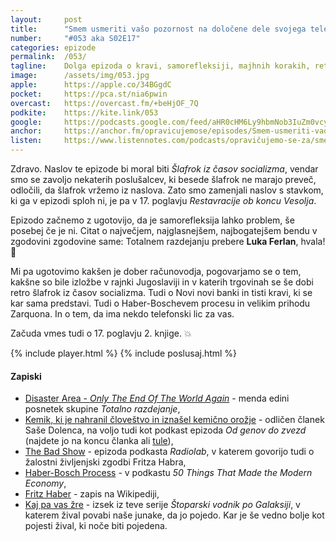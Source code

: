 ```yaml
---
layout: 	post
title:  	"Smem usmeriti vašo pozornost na določene dele svojega telesa"
number: 	"#053 aka S02E17"
categories:	epizode
permalink:	/053/
tagline: 	Dolga epizoda o kravi, samorefleksiji, majhnih korakih, retro šlafrokih, dobrih računovodjah, izložbah v socializmu, novih in starih bankah. Citat o Totalnem razdejanju prebere Luka Ferlan.
image:		/assets/img/053.jpg
apple:		https://apple.co/34BGgdC
pocket:		https://pca.st/nia6pwin
overcast:	https://overcast.fm/+beHjOF_7Q
podkite:	https://kite.link/053
google:		https://podcasts.google.com/feed/aHR0cHM6Ly9hbmNob3IuZm0vcy8yMmI1YTUwMC9wb2RjYXN0L3Jzcw/episode/YmZkZTU3MTUtNzQzMi00N2I4LTk2YTUtOWEwYTg2ZDRlOThi?sa=X&ved=0CAUQkfYCahcKEwiAlMLTsPPwAhUAAAAAHQAAAAAQAg
anchor:		https://anchor.fm/opravicujemose/episodes/Smem-usmeriti-vao-pozornost-na-doloene-dele-svojega-telesa-e11s93m
listen:		https://www.listennotes.com/podcasts/opravičujemo-se-za/smem-usmeriti-vašo-pozornost-jWVrlOARLkb/embed/
---
```


Zdravo. Naslov te epizode bi moral biti _Šlafrok iz časov socializma_, vendar smo se zavoljo nekaterih poslušalcev, ki besede šlafrok ne marajo preveč, odločili, da šlafrok vržemo iz naslova. Zato smo zamenjali naslov s stavkom, ki ga v epizodi sploh ni, je pa v 17. poglavju _Restavracije ob koncu Vesolja_.

Epizodo začnemo z ugotovijo, da je samorefleksija lahko problem, še posebej če je ni. Citat o največjem, najglasnejšem, najbogatejšem bendu v zgodovini zgodovine same: Totalnem razdejanju prebere **Luka Ferlan**, hvala! 🙏 

Mi pa ugotovimo kakšen je dober računovodja, pogovarjamo se o tem, kakšne so bile izložbe v rajnki Jugoslaviji in v katerih 
trgovinah se še dobi retro šlafrok iz časov socializma. Tudi o Novi novi banki in tisti kravi, ki se kar sama predstavi. Tudi o Haber-Boschevem procesu in velikim prihodu Zarquona. In o tem, da ima nekdo telefonski lic za vas.

Začuda vmes tudi o 17. poglavju 2. knjige. 💥

{% include player.html %}
{% include poslusaj.html %}

#### Zapiski

- [Disaster Area - _Only The End Of The World Again_](https://www.youtube.com/watch?v=Xq_cmaFSD4k) - menda edini posnetek skupine _Totalno razdejanje_,
- [Kemik, ki je nahranil človeštvo in iznašel kemično orožje](https://kvarkadabra.net/2017/02/fritz-haber/) - odličen članek Saše Dolenca, na voljo tudi kot podkast epizoda _Od genov do zvezd_ (najdete jo na koncu članka ali [tule](https://overcast.fm/+ElOuhk_UI)),
- [The Bad Show]() - epizoda podkasta _Radiolab_, v katerem govorijo tudi o žalostni življenjski zgodbi Fritza Habra,
- [Haber-Bosch Process](https://www.bbc.co.uk/programmes/p04f77rg) - v podkastu _50 Things That Made the Modern Economy_,
- [Fritz Haber](https://en.wikipedia.org/wiki/Fritz_Haber) - zapis na Wikipediji,
- [Kaj pa vas žre](https://www.youtube.com/watch?v=bAF35dekiAY) - izsek iz teve serije _Štoparski vodnik po Galaksiji_, v katerem žival povabi naše junake, da jo pojedo. Kar je še vedno bolje kot pojesti žival, ki noče biti pojedena.